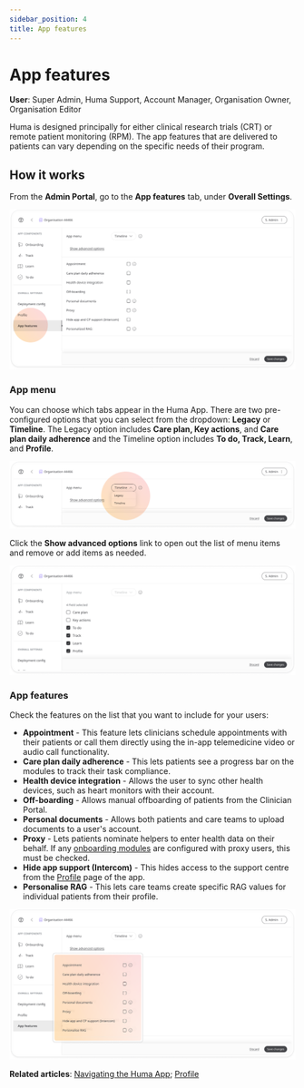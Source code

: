 ```yaml
---
sidebar_position: 4
title: App features 
---
```

# App features
**User**: Super Admin, Huma Support, Account Manager, Organisation Owner, Organisation Editor

Huma is designed principally for either clinical research trials (CRT) or remote patient monitoring (RPM). The app features that are delivered to patients can vary depending on the specific needs of their program. 
## How it works​
From the **Admin Portal**, go to the **App features** tab, under **Overall Settings**.

![image](./assets/AppFeatures01.png)

### App menu
You can choose which tabs appear in the Huma App. There are two pre-configured options that you can select from the dropdown: **Legacy** or **Timeline**. The Legacy option includes **Care plan, Key actions**, and **Care plan daily adherence** and the Timeline option includes **To do, Track, Learn**, and **Profile**.

![image](./assets/AppFeatures02.png)

Click the **Show advanced options** link to open out the list of menu items and remove or add items as needed. 
  
![image](./assets/AppFeatures03.png)

### App features
Check the features on the list that you want to include for your users:
- **Appointment** - This feature lets clinicians schedule appointments with their patients or call them directly using the in-app telemedicine video or audio call functionality.
- **Care plan daily adherence** - This lets patients see a progress bar on the modules to track their task compliance.
- **Health device integration** - Allows the user to sync other health devices, such as heart monitors with their account.
- **Off-boarding** - Allows manual offboarding of patients from the Clinician Portal.
- **Personal documents** - Allows both patients and care teams to upload documents to a user's account.
- **Proxy** - Lets patients nominate helpers to enter health data on their behalf. If any [onboarding modules](../configuring-the-user-onboarding/onboarding-setup.md) are configured with proxy users, this must be checked.
- **Hide app support (Intercom)** - This hides access to the support centre from the [Profile](../../../huma-app/getting-started/personal-information-account-settings.md) page of the app.  
- **Personalise RAG** - This lets care teams create specific RAG values for individual patients from their profile.

![image](./assets/AppFeatures05.png)

**Related articles**: [Navigating the Huma App](../../../huma-app/getting-started/navigating-the-app.md); [Profile](../../../huma-app/getting-started/personal-information-account-settings.md)
